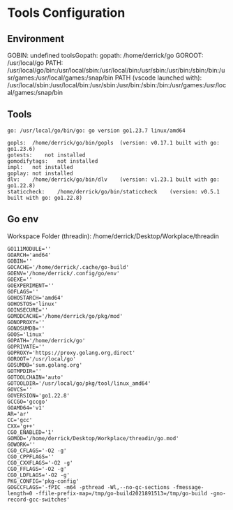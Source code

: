 # Tools Configuration


## Environment

GOBIN: undefined
toolsGopath: 
gopath: /home/derrick/go
GOROOT: /usr/local/go
PATH: /usr/local/go/bin:/usr/local/sbin:/usr/local/bin:/usr/sbin:/usr/bin:/sbin:/bin:/usr/games:/usr/local/games:/snap/bin
PATH (vscode launched with): /usr/local/sbin:/usr/local/bin:/usr/sbin:/usr/bin:/sbin:/bin:/usr/games:/usr/local/games:/snap/bin

## Tools

	go:	/usr/local/go/bin/go: go version go1.23.7 linux/amd64

	gopls:	/home/derrick/go/bin/gopls	(version: v0.17.1 built with go: go1.23.6)
	gotests:	not installed
	gomodifytags:	not installed
	impl:	not installed
	goplay:	not installed
	dlv:	/home/derrick/go/bin/dlv	(version: v1.23.1 built with go: go1.22.8)
	staticcheck:	/home/derrick/go/bin/staticcheck	(version: v0.5.1 built with go: go1.22.8)

## Go env

Workspace Folder (threadin): /home/derrick/Desktop/Workplace/threadin

	GO111MODULE=''
	GOARCH='amd64'
	GOBIN=''
	GOCACHE='/home/derrick/.cache/go-build'
	GOENV='/home/derrick/.config/go/env'
	GOEXE=''
	GOEXPERIMENT=''
	GOFLAGS=''
	GOHOSTARCH='amd64'
	GOHOSTOS='linux'
	GOINSECURE=''
	GOMODCACHE='/home/derrick/go/pkg/mod'
	GONOPROXY=''
	GONOSUMDB=''
	GOOS='linux'
	GOPATH='/home/derrick/go'
	GOPRIVATE=''
	GOPROXY='https://proxy.golang.org,direct'
	GOROOT='/usr/local/go'
	GOSUMDB='sum.golang.org'
	GOTMPDIR=''
	GOTOOLCHAIN='auto'
	GOTOOLDIR='/usr/local/go/pkg/tool/linux_amd64'
	GOVCS=''
	GOVERSION='go1.22.8'
	GCCGO='gccgo'
	GOAMD64='v1'
	AR='ar'
	CC='gcc'
	CXX='g++'
	CGO_ENABLED='1'
	GOMOD='/home/derrick/Desktop/Workplace/threadin/go.mod'
	GOWORK=''
	CGO_CFLAGS='-O2 -g'
	CGO_CPPFLAGS=''
	CGO_CXXFLAGS='-O2 -g'
	CGO_FFLAGS='-O2 -g'
	CGO_LDFLAGS='-O2 -g'
	PKG_CONFIG='pkg-config'
	GOGCCFLAGS='-fPIC -m64 -pthread -Wl,--no-gc-sections -fmessage-length=0 -ffile-prefix-map=/tmp/go-build2021891513=/tmp/go-build -gno-record-gcc-switches'
	